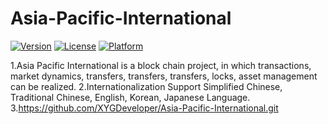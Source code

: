 # Asia-Pacific-International
[![Version](https://img.shields.io/cocoapods/v/ZJAttributedText.svg?style=flat)](https://cocoapods.org/pods/ZJAttributedText)
[![License](https://img.shields.io/cocoapods/l/ZJAttributedText.svg?style=flat)](https://cocoapods.org/pods/ZJAttributedText)
[![Platform](https://img.shields.io/cocoapods/p/ZJAttributedText.svg?style=flat)](https://cocoapods.org/pods/ZJAttributedText)

1.Asia Pacific International is a block chain project, in which transactions, market dynamics, transfers, transfers, transfers, locks, asset management can be realized.
2.Internationalization Support Simplified Chinese, Traditional Chinese, English, Korean, Japanese Language.
3.https://github.com/XYGDeveloper/Asia-Pacific-International.git
